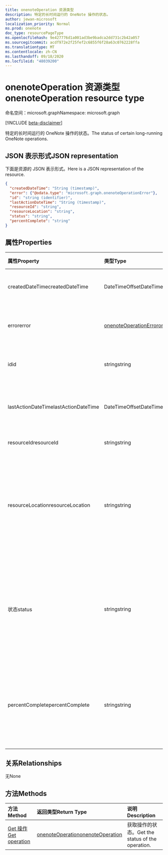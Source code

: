 ```yaml
---
title: onenoteOperation 资源类型
description: 特定的长时间运行的 OneNote 操作的状态。
author: jewan-microsoft
localization_priority: Normal
ms.prod: onenote
doc_type: resourcePageType
ms.openlocfilehash: 9e427776d1a001ad3be9badca2dd731c2b42a057
ms.sourcegitcommit: acdf972e2f25fef2c6855f6f28a63c0762228ffa
ms.translationtype: MT
ms.contentlocale: zh-CN
ms.lasthandoff: 09/18/2020
ms.locfileid: "48039200"
---
```

# <a name="onenoteoperation-resource-type"></a><span data-ttu-id="b5941-103">onenoteOperation 资源类型</span><span class="sxs-lookup"><span data-stu-id="b5941-103">onenoteOperation resource type</span></span>

<span data-ttu-id="b5941-104">命名空间：microsoft.graph</span><span class="sxs-lookup"><span data-stu-id="b5941-104">Namespace: microsoft.graph</span></span>

[!INCLUDE [beta-disclaimer](../../includes/beta-disclaimer.md)]

<span data-ttu-id="b5941-105">特定的长时间运行的 OneNote 操作的状态。</span><span class="sxs-lookup"><span data-stu-id="b5941-105">The status of certain long-running OneNote operations.</span></span>

## <a name="json-representation"></a><span data-ttu-id="b5941-106">JSON 表示形式</span><span class="sxs-lookup"><span data-stu-id="b5941-106">JSON representation</span></span>

<span data-ttu-id="b5941-107">下面是资源的 JSON 表示形式。</span><span class="sxs-lookup"><span data-stu-id="b5941-107">Here is a JSON representation of the resource.</span></span>

<!-- {
  "blockType": "resource",
  "optionalProperties": [

  ],
  "@odata.type": "microsoft.graph.onenoteOperation"
}-->

```json
{
  "createdDateTime": "String (timestamp)",
  "error": {"@odata.type": "microsoft.graph.onenoteOperationError"},
  "id": "string (identifier)",
  "lastActionDateTime": "String (timestamp)",
  "resourceId": "string",
  "resourceLocation": "string",
  "status": "string",
  "percentComplete": "string"
}

```
## <a name="properties"></a><span data-ttu-id="b5941-108">属性</span><span class="sxs-lookup"><span data-stu-id="b5941-108">Properties</span></span>
| <span data-ttu-id="b5941-109">属性</span><span class="sxs-lookup"><span data-stu-id="b5941-109">Property</span></span>     | <span data-ttu-id="b5941-110">类型</span><span class="sxs-lookup"><span data-stu-id="b5941-110">Type</span></span>   |<span data-ttu-id="b5941-111">说明</span><span class="sxs-lookup"><span data-stu-id="b5941-111">Description</span></span>|
|:---------------|:--------|:----------|
|<span data-ttu-id="b5941-112">createdDateTime</span><span class="sxs-lookup"><span data-stu-id="b5941-112">createdDateTime</span></span>| <span data-ttu-id="b5941-113">DateTimeOffset</span><span class="sxs-lookup"><span data-stu-id="b5941-113">DateTimeOffset</span></span> |<span data-ttu-id="b5941-114">操作的开始时间。</span><span class="sxs-lookup"><span data-stu-id="b5941-114">The start time of the operation.</span></span>|
|<span data-ttu-id="b5941-115">error</span><span class="sxs-lookup"><span data-stu-id="b5941-115">error</span></span>|[<span data-ttu-id="b5941-116">onenoteOperationError</span><span class="sxs-lookup"><span data-stu-id="b5941-116">onenoteOperationError</span></span>](onenoteoperationerror.md)|<span data-ttu-id="b5941-117">操作返回的错误。</span><span class="sxs-lookup"><span data-stu-id="b5941-117">The error returned by the operation.</span></span>|
|<span data-ttu-id="b5941-118">id</span><span class="sxs-lookup"><span data-stu-id="b5941-118">id</span></span>|<span data-ttu-id="b5941-119">string</span><span class="sxs-lookup"><span data-stu-id="b5941-119">string</span></span>|<span data-ttu-id="b5941-120">操作 id。只读。</span><span class="sxs-lookup"><span data-stu-id="b5941-120">The operation id. Read-only.</span></span>|
|<span data-ttu-id="b5941-121">lastActionDateTime</span><span class="sxs-lookup"><span data-stu-id="b5941-121">lastActionDateTime</span></span>| <span data-ttu-id="b5941-122">DateTimeOffset</span><span class="sxs-lookup"><span data-stu-id="b5941-122">DateTimeOffset</span></span> |<span data-ttu-id="b5941-123">操作的上一操作的时间。</span><span class="sxs-lookup"><span data-stu-id="b5941-123">The time of the last action of the operation.</span></span>|
|<span data-ttu-id="b5941-124">resourceId</span><span class="sxs-lookup"><span data-stu-id="b5941-124">resourceId</span></span>|<span data-ttu-id="b5941-125">string</span><span class="sxs-lookup"><span data-stu-id="b5941-125">string</span></span>|<span data-ttu-id="b5941-126">资源 id。</span><span class="sxs-lookup"><span data-stu-id="b5941-126">The resource id.</span></span>|
|<span data-ttu-id="b5941-127">resourceLocation</span><span class="sxs-lookup"><span data-stu-id="b5941-127">resourceLocation</span></span>|<span data-ttu-id="b5941-128">string</span><span class="sxs-lookup"><span data-stu-id="b5941-128">string</span></span>|<span data-ttu-id="b5941-129">对象的资源 URI。</span><span class="sxs-lookup"><span data-stu-id="b5941-129">The resource URI for the object.</span></span> <span data-ttu-id="b5941-130">例如，复制的页或节的资源 URI。</span><span class="sxs-lookup"><span data-stu-id="b5941-130">For example, the resource URI for a copied page or section.</span></span> |
|<span data-ttu-id="b5941-131">状态</span><span class="sxs-lookup"><span data-stu-id="b5941-131">status</span></span>|<span data-ttu-id="b5941-132">string</span><span class="sxs-lookup"><span data-stu-id="b5941-132">string</span></span>|<span data-ttu-id="b5941-133">操作的当前状态： `notstarted` 、 `running` 、 `completed` 、 `failed`</span><span class="sxs-lookup"><span data-stu-id="b5941-133">The current status of the operation: `notstarted`, `running`, `completed`, `failed`</span></span> |
|<span data-ttu-id="b5941-134">percentComplete</span><span class="sxs-lookup"><span data-stu-id="b5941-134">percentComplete</span></span>|<span data-ttu-id="b5941-135">string</span><span class="sxs-lookup"><span data-stu-id="b5941-135">string</span></span>|<span data-ttu-id="b5941-136">如果操作仍处于状态，则操作完成百分比为 `running`</span><span class="sxs-lookup"><span data-stu-id="b5941-136">The operation percent complete if the operation is still in `running` status</span></span>

## <a name="relationships"></a><span data-ttu-id="b5941-137">关系</span><span class="sxs-lookup"><span data-stu-id="b5941-137">Relationships</span></span>
<span data-ttu-id="b5941-138">无</span><span class="sxs-lookup"><span data-stu-id="b5941-138">None</span></span>


## <a name="methods"></a><span data-ttu-id="b5941-139">方法</span><span class="sxs-lookup"><span data-stu-id="b5941-139">Methods</span></span>

| <span data-ttu-id="b5941-140">方法</span><span class="sxs-lookup"><span data-stu-id="b5941-140">Method</span></span>           | <span data-ttu-id="b5941-141">返回类型</span><span class="sxs-lookup"><span data-stu-id="b5941-141">Return Type</span></span>    |<span data-ttu-id="b5941-142">说明</span><span class="sxs-lookup"><span data-stu-id="b5941-142">Description</span></span>|
|:---------------|:--------|:----------|
|[<span data-ttu-id="b5941-143">Get 操作</span><span class="sxs-lookup"><span data-stu-id="b5941-143">Get operation</span></span>](../api/onenoteoperation-get.md) | [<span data-ttu-id="b5941-144">onenoteOperation</span><span class="sxs-lookup"><span data-stu-id="b5941-144">onenoteOperation</span></span>](onenoteoperation.md) |<span data-ttu-id="b5941-145">获取操作的状态。</span><span class="sxs-lookup"><span data-stu-id="b5941-145">Get the status of the operation.</span></span> |

<!-- uuid: 8fcb5dbc-d5aa-4681-8e31-b001d5168d79
2015-10-25 14:57:30 UTC -->
<!--
{
  "type": "#page.annotation",
  "description": "onenoteOperation resource",
  "keywords": "",
  "section": "documentation",
  "tocPath": "",
  "suppressions": []
}
-->


